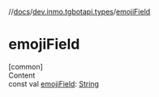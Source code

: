 //[docs](../../index.md)/[dev.inmo.tgbotapi.types](index.md)/[emojiField](emoji-field.md)



# emojiField  
[common]  
Content  
const val [emojiField](emoji-field.md): [String](https://kotlinlang.org/api/latest/jvm/stdlib/kotlin/-string/index.html)  



